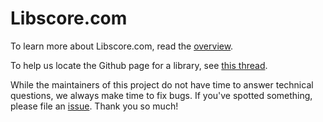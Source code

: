 Libscore.com
===========

To learn more about Libscore.com, read the [overview](https://medium.com/p/be93165fa497).

To help us locate the Github page for a library, see [this thread](https://github.com/julianshapiro/libscore/issues/1).

While the maintainers of this project do not have time to answer technical questions, we always make time to fix bugs. If you've spotted something, please file an [issue](https://github.com/julianshapiro/libscore/issues). Thank you so much!
